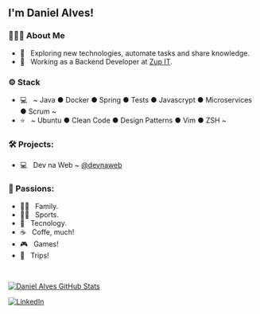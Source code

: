 <h2>I'm Daniel Alves!</h2>

<h3> 🧑🏻‍💻 About Me </h3>

- 🧑 &nbsp; Exploring new technologies, automate tasks and share knowledge.
- 💼 &nbsp; Working as a Backend Developer at [Zup IT](https://www.zup.com.br/).

<h3>⚙️ Stack</h3>

- 💻 &nbsp; ~ Java ● Docker ● Spring ● Tests ● Javascrypt ● Microservices ● Scrum ~
- ⭐ &nbsp; ~ Ubuntu ● Clean Code ● Design Patterns ● Vim ● ZSH ~

<h3>🛠️ Projects:</h3>

- 💻 &nbsp; Dev na Web ~ [@devnaweb](https://www.devnaweb.com.br)


<h3>🤩 Passions:</h3>

- 👨‍👩‍ &nbsp; Family.
- 🏃🏻 &nbsp; Sports.
- 🤖 &nbsp; Tecnology.
- ☕ &nbsp; Coffe, much!
- 🎮 &nbsp; Games!
- 🛬 &nbsp; Trips!
<br/>

[![Daniel Alves GitHub Stats](https://github-readme-stats.vercel.app/api?username=helpsdan&show_icons=true)](https://github.com/helpsdan)


<a href="https://www.linkedin.com/in/danaguiar/"><img alt="LinkedIn" src="https://img.shields.io/badge/LinkedIn-Daniel%20Alves-blue?style=flat&logo=linkedin"></a>
